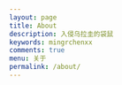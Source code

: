 ```yaml
---
layout: page
title: About
description: 入侵乌拉圭的袋鼠
keywords: mingrchenxx
comments: true
menu: 关于
permalink: /about/
---
```

